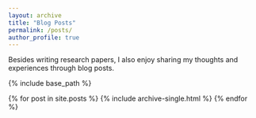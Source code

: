 ```yaml
---
layout: archive
title: "Blog Posts"
permalink: /posts/
author_profile: true
---
```


Besides writing research papers, I also enjoy sharing my thoughts and experiences through blog posts.

{% include base_path %}

{% for post in site.posts %}
  {% include archive-single.html %}
{% endfor %}

